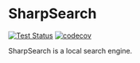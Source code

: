 # SharpSearch

[![Test Status](https://github.com/tg2648/SharpSearch/actions/workflows/test.yaml/badge.svg?branch=main)](https://github.com/tg2648/SharpSearch/actions/workflows/test.yaml)
[![codecov](https://codecov.io/gh/tg2648/SharpSearch/branch/main/graph/badge.svg?token=6A4VDT44V5)](https://codecov.io/gh/tg2648/SharpSearch)

SharpSearch is a local search engine.
